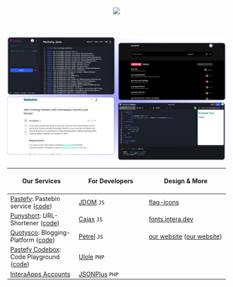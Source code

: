 
<br>

<p align="center">
<a>
<picture>
<source media="(prefers-color-scheme: dark)" srcset="/images/logo-dark.svg">
<source media="(prefers-color-scheme: light)" srcset="/images/logo-light.svg" />
<img src="/branding/fw-logo.svg" width="200px" />
</picture>
</a>
</p>

<br>

<br>

<img src="/images/service-images.png">

<br>

<p align="center">
<table>
<thead>
<tr>
<th><img width="441" height="1">Our Services <img width="441" height="1"></th>
<th><img width="441" height="1">For Developers <img width="441" height="1"></th>
<th><img width="441" height="1">Design &amp; More <img width="441" height="1"></th>
</tr>
</thead>
<tbody>
<tr>
<td><a href="https://pastefy.app">Pastefy</a>: Pastebin service (<a href="https://github.com/interaapps/pastefy">code</a>)</td>
<td><a href="https://github.com/interaapps/jdom">JDOM</a> <code>JS</code></td>
<td><a href="https://github.com/interaapps/flag-icons">flag-icons</a></td>
</tr>
<tr>
<td><a href="https://puny.be">Punyshort</a>: URL-Shortener (<a href="https://github.com/interaapps/punyshort">code</a>)</td>
<td><a href="https://github.com/interaapps/cajax">Cajax</a> <code>JS</code></td>
<td><a href="https://fonts.intera.dev/">fonts.intera.dev</a></td>
</tr>
<tr>
<td><a href="https://quotysco.eu">Quotysco</a>: Blogging-Platform     (<a href="https://github.com/interaapps/quotysco">code</a>)</td>
<td><a href="https://github.com/interaapps/Petrel">Petrel</a> <code>JS</code></td>
<td><a href="https://interaapps.de">our website</a> (<a href="https://github.com/interaapps/new-website">our website</a>)</td>
</tr>
<tr>
<td><a href="https://box.pastefy.app">Pastefy Codebox</a>: Code Playground  (<a href="https://github.com/interaapps/pastefy-codebox">code</a>)</td>
<td><a href="https://github.com/interaapps/ulole-framework">Ulole</a> <code>PHP</code></td>
<td></td>
</tr>
<tr>
<td><a href="https://accounts.interaapps.de">InteraApps Accounts</a></td>
<td><a href="https://github.com/interaapps/jsonplus">JSONPlus</a> <code>PHP</code></td>
</tr>
</tbody>
</table>

</p>

<!--
| Our Services                                                                                                         | For Developers                                               | Design & More                                                                                   |
|----------------------------------------------------------------------------------------------------------------------|--------------------------------------------------------------|-------------------------------------------------------------------------------------------------|
| [Pastefy](https://pastefy.app): Pastebin service ([code](https://github.com/interaapps/pastefy))                     | [JDOM](https://github.com/interaapps/jdom) `JS`              | [flag-icons](https://github.com/interaapps/flag-icons)                                          |
| [Punyshort](https://puny.be): URL-Shortener ([code](https://github.com/interaapps/punyshort))                        | [Cajax](https://github.com/interaapps/cajax) `JS`            | [fonts.intera.dev](https://fonts.intera.dev/)                                                   |
| [Quotysco](https://quotysco.eu): Blogging-Platform     ([code](https://github.com/interaapps/quotysco))              | [Petrel](https://github.com/interaapps/Petrel) `JS`          | [our website](https://interaapps.de) ([our website](https://github.com/interaapps/new-website)) |
| [Pastefy Codebox](https://box.pastefy.app): Code Playground  ([code](https://github.com/interaapps/pastefy-codebox)) | [Ulole](https://github.com/interaapps/ulole-framework) `PHP` |                                                                                                 |
| [InteraApps Accounts](https://accounts.interaapps.de)                                                                | [JSONPlus](https://github.com/interaapps/jsonplus) `PHP`     |            
-->
<!-- https://markdowntohtml.com/ -->
